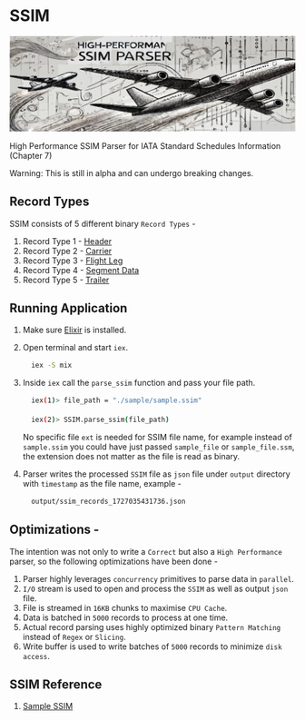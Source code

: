 # SSIM

![SSIM Parser - Anil Kulkarni](./assets/ssim_parser_Anil_Kulkarni.jpeg)

High Performance SSIM Parser for IATA Standard Schedules Information (Chapter 7)

Warning: This is still in alpha and can undergo breaking changes.

## Record Types

SSIM consists of 5 different binary `Record Types` -

  1. Record Type 1 - [Header](./lib/ssim/header_record.ex)
  2. Record Type 2 - [Carrier](./lib/ssim/carrier_record.ex)
  3. Record Type 3 - [Flight Leg](./lib/ssim/flight_leg_record.ex)
  4. Record Type 4 - [Segment Data](./lib/ssim/segment_data_record.ex)
  5. Record Type 5 - [Trailer](./lib/ssim/trailer_record.ex)

## Running Application

1. Make sure [Elixir](https://elixir-lang.org/install.html) is installed.
2. Open terminal and start `iex`.

    ```bash
      iex -S mix
    ```

3. Inside `iex` call the `parse_ssim` function and pass your file path.

    ```bash
      iex(1)> file_path = "./sample/sample.ssim"

      iex(2)> SSIM.parse_ssim(file_path)
    ```

    No specific file `ext` is needed for SSIM file name, for example instead of `sample.ssim` you could have just passed `sample_file` or `sample_file.ssm`, the extension does not matter as the file is read as binary.

4. Parser writes the processed `SSIM` file as `json` file under `output` directory with `timestamp` as the file name, example -

    ```bash
      output/ssim_records_1727035431736.json
    ```

## Optimizations -

The intention was not only to write a `Correct` but also a `High Performance` parser, so the following optimizations have been done -

1. Parser highly leverages `concurrency` primitives to parse data in `parallel`.
2. `I/O` stream is used to open and process the `SSIM` as well as output `json` file.
3. File is streamed in `16KB` chunks to maximise `CPU Cache`.
4. Data is batched in `5000` records to process at one time.
5. Actual record parsing uses highly optimized binary `Pattern Matching` instead of `Regex` or `Slicing`.
6. Write buffer is used to write batches of `5000` records to minimize `disk access`.

## SSIM Reference

1. [Sample SSIM](https://raw.githubusercontent.com/Avionworx/Gna.Iata/refs/heads/master/sample.ssim)

